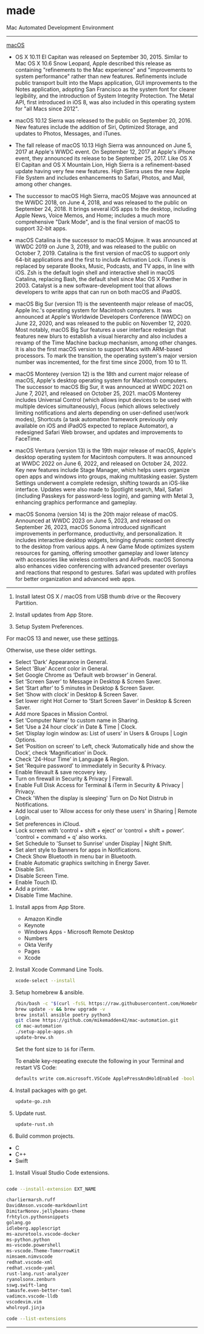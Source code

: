 # made

Mac Automated Development Environment

----

[macOS](https://en.wikipedia.org/wiki/MacOS)

* OS X 10.11 El Capitan was released on September 30, 2015. Similar to Mac OS X 10.6 Snow Leopard, Apple described this release as containing "refinements to the Mac experience" and "improvements to system performance" rather than new features. Refinements include public transport built into the Maps application, GUI improvements to the Notes application, adopting San Francisco as the system font for clearer legibility, and the introduction of System Integrity Protection. The Metal API, first introduced in iOS 8, was also included in this operating system for "all Macs since 2012".

* macOS 10.12 Sierra was released to the public on September 20, 2016. New features include the addition of Siri, Optimized Storage, and updates to Photos, Messages, and iTunes.

* The fall release of macOS 10.13 High Sierra was announced on June 5, 2017 at Apple's WWDC event. On September 12, 2017 at Apple's iPhone event, they announced its release to be September 25, 2017. Like OS X El Capitan and OS X Mountain Lion, High Sierra is a refinement-based update having very few new features. High Sierra uses the new Apple File System and includes enhancements to Safari, Photos, and Mail, among other changes.

* The successor to macOS High Sierra, macOS Mojave was announced at the WWDC 2018, on June 4, 2018, and was released to the public on September 24, 2018. It brings several iOS apps to the desktop, including Apple News, Voice Memos, and Home; includes a much more comprehensive "Dark Mode", and is the final version of macOS to support 32-bit apps.

* macOS Catalina is the successor to macOS Mojave. It was announced at WWDC 2019 on June 3, 2019, and was released to the public on October 7, 2019. Catalina is the first version of macOS to support only 64-bit applications and the first to include Activation Lock. iTunes is replaced by separate Books, Music, Podcasts, and TV apps, in line with iOS. Zsh is the default login shell and interactive shell in macOS Catalina, replacing Bash, the default shell since Mac OS X Panther in 2003. Catalyst is a new software-development tool that allows developers to write apps that can run on both macOS and iPadOS.

* macOS Big Sur (version 11) is the seventeenth major release of macOS, Apple Inc.'s operating system for Macintosh computers. It was announced at Apple's Worldwide Developers Conference (WWDC) on June 22, 2020, and was released to the public on November 12, 2020. Most notably, macOS Big Sur features a user interface redesign that features new blurs to establish a visual hierarchy and also includes a revamp of the Time Machine backup mechanism, among other changes. It is also the first macOS version to support Macs with ARM-based processors. To mark the transition, the operating system's major version number was incremented, for the first time since 2000, from 10 to 11.

* macOS Monterey (version 12) is the 18th and current major release of macOS, Apple's desktop operating system for Macintosh computers. The successor to macOS Big Sur, it was announced at WWDC 2021 on June 7, 2021, and released on October 25, 2021. macOS Monterey includes Universal Control (which allows input devices to be used with multiple devices simultaneously), Focus (which allows selectively limiting notifications and alerts depending on user-defined user/work modes), Shortcuts (a task automation framework previously only available on iOS and iPadOS expected to replace Automator), a redesigned Safari Web browser, and updates and improvements to FaceTime.

* macOS Ventura (version 13) is the 19th major release of macOS, Apple's desktop operating system for Macintosh computers. It was announced at WWDC 2022 on June 6, 2022, and released on October 24, 2022. Key new features include Stage Manager, which helps users organize open apps and windows into groups, making multitasking easier. System Settings underwent a complete redesign, shifting towards an iOS-like interface. Updates were also made to Spotlight search, Mail, Safari (including Passkeys for password-less login), and gaming with Metal 3, enhancing graphics performance and gameplay.

* macOS Sonoma (version 14) is the 20th major release of macOS. Announced at WWDC 2023 on June 5, 2023, and released on September 26, 2023, macOS Sonoma introduced significant improvements in performance, productivity, and personalization. It includes interactive desktop widgets, bringing dynamic content directly to the desktop from various apps. A new Game Mode optimizes system resources for gaming, offering smoother gameplay and lower latency with accessories like wireless controllers and AirPods. macOS Sonoma also enhances video conferencing with advanced presenter overlays and reactions that respond to gestures. Safari was updated with profiles for better organization and advanced web apps.

----

1. Install latest OS X / macOS from USB thumb drive or the Recovery Partition.

1. Install updates from App Store.

1. Setup System Preferences.

For macOS 13 and newer, use these [settings](system-settings.md).

Otherwise, use these older settings.

* Select ‘Dark’ Appearance in General.
* Select 'Blue' Accent color in General.
* Set Google Chrome as ‘Default web browser’ in General.
* Set ‘Screen Saver’ to Message in Desktop & Screen Saver.
* Set ‘Start after’ to 5 minutes in Desktop & Screen Saver.
* Set ‘Show with clock’ in Desktop & Screen Saver.
* Set lower right Hot Corner to ‘Start Screen Saver’ in Desktop & Screen Saver.
* Add more Spaces in Mission Control.
* Set ‘Computer Name’ to custom name in Sharing.
* Set ‘Use a 24 hour clock’ in Date & Time | Clock.
* Set ‘Display login window as: List of users’ in Users & Groups | Login Options.
* Set ‘Position on screen’ to Left, check ‘Automatically hide and show the Dock’, check ‘Magnification’ in Dock.
* Check '24-Hour Time' in Language & Region.
* Set 'Require password' to immediately in Security & Privacy.
* Enable filevault & save recovery key.
* Turn on firewall in Security & Privacy | Firewall.
* Enable Full Disk Access for Terminal & iTerm in Security & Privacy | Privacy.
* Check 'When the display is sleeping' Turn on Do Not Distrub in Notifications.
* Add local user to 'Allow access for only these users' in Sharing | Remote Login.
* Set preferences in iCloud.
* Lock screen with ‘control + shift + eject’ or ‘control + shift + power’. 'control + command + q' also works.
* Set Schedule to 'Sunset to Sunrise' under Display | Night Shift.
* Set alert style to Banners for apps in Notifications.
* Check Show Bluetooth in menu bar in Bluetooth.
* Enable Automatic graphics switching in Energy Saver.
* Disable Siri.
* Disable Screen Time.
* Enable Touch ID.
* Add a printer.
* Disable Time Machine.

1. Install apps from App Store.
    * Amazon Kindle
    * Keynote
    * Windows Apps - Microsoft Remote Desktop
    * Numbers
    * Okta Verify
    * Pages
    * Xcode

1. Install Xcode Command Line Tools.

    ```bash
    xcode-select --install
    ```

1. Setup homebrew & ansible.

    ```bash
    /bin/bash -c "$(curl -fsSL https://raw.githubusercontent.com/Homebrew/install/HEAD/install.sh)"
    brew update -v && brew upgrade -v
    brew install ansible poetry python3
    git clone https://github.com/mikemadden42/mac-automation.git
    cd mac-automation
    ./setup-apple-apps.sh
    update-brew.sh
    ```

    Set the font size to `16` for iTerm.

    To enable key-repeating execute the following in your Terminal and restart VS Code:

    ```bash
    defaults write com.microsoft.VSCode ApplePressAndHoldEnabled -bool false
    ```

1. Install packages with go get.

    ```bash
    update-go.zsh
    ```

1. Update rust.

    ```bash
    update-rust.sh
    ```

1. Build common projects.

* C
* C++
* Swift

1. Install Visual Studio Code extensions.

```bash

code --install-extension EXT_NAME

charliermarsh.ruff
DavidAnson.vscode-markdownlint
DimitarNonov.jellybeans-theme
frhtylcn.pythonsnippets
golang.go
idleberg.applescript
ms-azuretools.vscode-docker
ms-python.python
ms-vscode.powershell
ms-vscode.Theme-TomorrowKit
nimsaem.nimvscode
redhat.vscode-xml
redhat.vscode-yaml
rust-lang.rust-analyzer
ryanolsonx.zenburn
sswg.swift-lang
tamasfe.even-better-toml
vadimcn.vscode-lldb
vscodevim.vim
wholroyd.jinja

code --list-extensions
```

----
